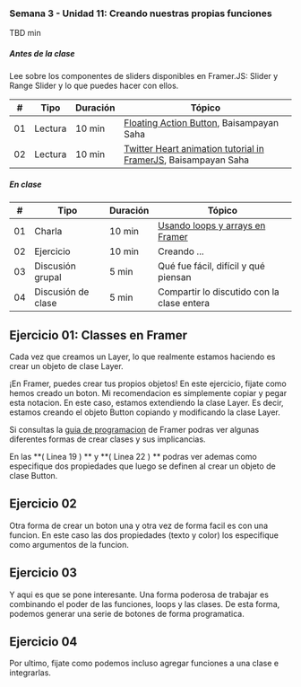 ### Semana 3 - Unidad 11: Creando nuestras propias funciones

TBD min

##### Antes de la clase

Lee sobre los componentes de sliders disponibles en Framer.JS: Slider y Range Slider y lo que puedes hacer con ellos.

| # | Tipo | Duración | Tópico
| - | ---- | -------- | ------
| 01 | Lectura | 10 min | [Floating Action Button](https://medium.com/@baisampayans/ufloating-action-button-with-gooey-effect-tutorial-in-framerjs-b019eedb75d4), Baisampayan Saha
| 02 | Lectura | 10 min | [Twitter Heart animation tutorial in FramerJS](https://medium.com/@baisampayans/twitter-heart-animation-tutorial-in-framerjs-39f677429e25), Baisampayan Saha


##### En clase

| # | Tipo | Duración | Tópico
| - | ---- | -------- | ------
| 01 | Charla | 10 min | [Usando loops y arrays en Framer](#)
| 02 | Ejercicio | 10 min | Creando ...
| 03 | Discusión grupal | 5 min | Qué fue fácil, difícil y qué piensan
| 04 | Discusión de clase | 5 min | Compartir lo discutido con la clase entera

## Ejercicio 01: Classes en Framer

Cada vez que creamos un Layer, lo que realmente estamos haciendo es crear un objeto de clase Layer.

¡En Framer, puedes crear tus propios objetos! En este ejercicio, fijate como hemos creado un boton. Mi recomendacion es simplemente copiar y pegar esta notacion. En este caso, estamos extendiendo la clase Layer. Es decir, estamos creando el objeto Button copiando y modificando la clase Layer.

Si consultas la [guia de programacion](https://framer.com/getstarted/guides/programming/#classes) de Framer podras ver algunas diferentes formas de crear clases y sus implicancias.

En las **( Linea 19 ) ** y **( Linea 22 ) ** podras ver ademas como especifique dos propiedades que luego se definen al crear un objeto de clase Button.

## Ejercicio 02

Otra forma de crear un boton una y otra vez de forma facil es con una funcion. En este caso las dos propiedades (texto y color) los especifique como argumentos de la funcion.

## Ejercicio 03

Y aqui es que se pone interesante. Una forma poderosa de trabajar es combinando el poder de las funciones, loops y las clases. De esta forma, podemos generar una serie de botones de forma programatica.

## Ejercicio 04

Por ultimo, fijate como podemos incluso agregar funciones a una clase e integrarlas.
